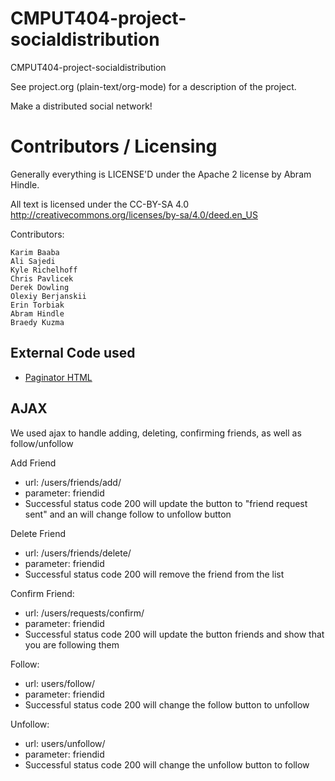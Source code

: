 CMPUT404-project-socialdistribution
===================================

CMPUT404-project-socialdistribution

See project.org (plain-text/org-mode) for a description of the project.

Make a distributed social network!

Contributors / Licensing
========================

Generally everything is LICENSE'D under the Apache 2 license by Abram Hindle.

All text is licensed under the CC-BY-SA 4.0 http://creativecommons.org/licenses/by-sa/4.0/deed.en_US

Contributors:

    Karim Baaba
    Ali Sajedi
    Kyle Richelhoff
    Chris Pavlicek
    Derek Dowling
    Olexiy Berjanskii
    Erin Torbiak
    Abram Hindle
    Braedy Kuzma

## External Code used
* [Paginator HTML](https://simpleisbetterthancomplex.com/tutorial/2016/08/03/how-to-paginate-with-django.html)

## AJAX
We used ajax to handle adding, deleting, confirming friends, as well as follow/unfollow

Add Friend
* url: /users/friends/add/
* parameter: friendid
* Successful status code 200 will update the button to "friend request sent" and an will change follow to unfollow button

Delete Friend
* url: /users/friends/delete/
* parameter: friendid
* Successful status code 200 will remove the friend from the list

Confirm Friend: 
* url: /users/requests/confirm/
* parameter: friendid
* Successful status code 200 will update the button friends and show that you are following them

Follow:
* url: users/follow/
* parameter: friendid
* Successful status code 200 will change the follow button to unfollow

Unfollow: 
* url: users/unfollow/
* parameter: friendid
* Successful status code 200 will change the unfollow button to follow
